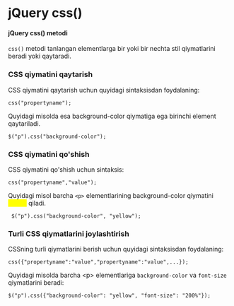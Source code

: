 # jQuery css()

#### jQuery css() metodi <a href="#jquery-css-metodi" id="jquery-css-metodi"></a>

`css()` metodi tanlangan elementlarga bir yoki bir nechta stil qiymatlarini beradi yoki qaytaradi.

### CSS qiymatini qaytarish <a href="#css-qiymatini-qaytarish" id="css-qiymatini-qaytarish"></a>

CSS qiymatini qaytarish uchun quyidagi sintaksisdan foydalaning:

```
css("propertyname");
```

Quyidagi misolda esa background-color qiymatiga ega birinchi element qaytariladi.

```
$("p").css("background-color");
```

### CSS qiymatini qo'shish <a href="#css-qiymatini-qoshish" id="css-qiymatini-qoshish"></a>

CSS qiymatini qo'shish uchun sintaksis:

```
css("propertyname","value");
```

Quyidagi misol barcha `<p>` elementlarining background-color qiymatini <mark style="color:yellow;">yellow</mark> qiladi.

```
 $("p").css("background-color", "yellow");
```

### Turli CSS qiymatlarini joylashtirish <a href="#har-xil-css-qiymatlarini-joylashtirish" id="har-xil-css-qiymatlarini-joylashtirish"></a>

CSSning turli qiymatlarini berish uchun quyidagi sintaksisdan foydalaning:

```
css({"propertyname":"value","propertyname":"value",...});
```

Quyidagi misolda barcha \<p> elementlariga `background-color` va `font-size` qiymatlarini beradi:

```
$("p").css({"background-color": "yellow", "font-size": "200%"});
```
